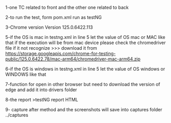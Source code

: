 1-one TC related to front and the other one related to back
 
2-to run the test, form pom.xml run as testNG

3-Chrome version Version 125.0.6422.113

5-if the OS is mac in testng.xml in line 5 let the value of OS mac or MAC like that <parameter name="OS" value="mac"></parameter> 
if the execution will be from mac device please check the chromedriver file if it not recognize   >>>   download it from 
https://storage.googleapis.com/chrome-for-testing-public/125.0.6422.78/mac-arm64/chromedriver-mac-arm64.zip 

6-if the OS is windows in testng.xml in line 5 let the value of OS windows or WINDOWS like that <parameter name="OS" value="windows"></parameter>
 
7-function for open in other browser but need to download the version of edge and add it into drivers folder

8-the report >testNG report HTML

9- capture after method and the screenshots will save into captures folder ../captures

